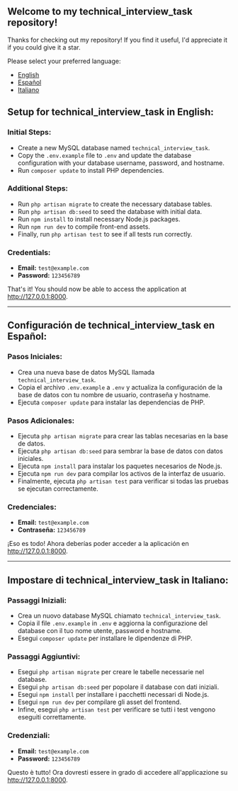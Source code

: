 
<body>
    <h2>Welcome to my technical_interview_task repository!</h2>
    <p>Thanks for checking out my repository! If you find it useful, I'd appreciate it if you could give it a star.</p>
    <p>Please select your preferred language:</p>
    <ul>
        <li><a href="#setup-in-english">English</a></li>
        <li><a href="#setup-en-espanol">Español</a></li>
        <li><a href="#setup-in-italiano">Italiano</a></li>
    </ul>
    <h2 id="setup-in-english">Setup for technical_interview_task in English:</h2>
    <h3>Initial Steps:</h3>
    <ul>
        <li>Create a new MySQL database named <code>technical_interview_task</code>.</li>
        <li>Copy the <code>.env.example</code> file to <code>.env</code> and update the database configuration with your database username, password, and hostname.</li>
        <li>Run <code>composer update</code> to install PHP dependencies.</li>
    </ul>
    <h3>Additional Steps:</h3>
    <ul>
        <li>Run <code>php artisan migrate</code> to create the necessary database tables.</li>
        <li>Run <code>php artisan db:seed</code> to seed the database with initial data.</li>
        <li>Run <code>npm install</code> to install necessary Node.js packages.</li>
        <li>Run <code>npm run dev</code> to compile front-end assets.</li>
        <li>Finally, run <code>php artisan test</code> to see if all tests run correctly.</li>
    </ul>
    <h3>Credentials:</h3>
    <ul>
        <li><strong>Email:</strong> <code>test@example.com</code></li>
        <li><strong>Password:</strong> <code>123456789</code></li>
    </ul>
    <p>That's it! You should now be able to access the application at <a href="http://127.0.0.1:8000">http://127.0.0.1:8000</a>.</p>
    <hr>
    <h2 id="setup-en-espanol">Configuración de technical_interview_task en Español:</h2>
    <h3>Pasos Iniciales:</h3>
    <ul>
        <li>Crea una nueva base de datos MySQL llamada <code>technical_interview_task</code>.</li>
        <li>Copia el archivo <code>.env.example</code> a <code>.env</code> y actualiza la configuración de la base de datos con tu nombre de usuario, contraseña y hostname.</li>
        <li>Ejecuta <code>composer update</code> para instalar las dependencias de PHP.</li>
    </ul>
    <h3>Pasos Adicionales:</h3>
    <ul>
        <li>Ejecuta <code>php artisan migrate</code> para crear las tablas necesarias en la base de datos.</li>
        <li>Ejecuta <code>php artisan db:seed</code> para sembrar la base de datos con datos iniciales.</li>
        <li>Ejecuta <code>npm install</code> para instalar los paquetes necesarios de Node.js.</li>
        <li>Ejecuta <code>npm run dev</code> para compilar los activos de la interfaz de usuario.</li>
        <li>Finalmente, ejecuta <code>php artisan test</code> para verificar si todas las pruebas se ejecutan correctamente.</li>
    </ul>
    <h3>Credenciales:</h3>
    <ul>
        <li><strong>Email:</strong> <code>test@example.com</code></li>
        <li><strong>Contraseña:</strong> <code>123456789</code></li>
    </ul>
    <p>¡Eso es todo! Ahora deberías poder acceder a la aplicación en <a href="http://127.0.0.1:8000">http://127.0.0.1:8000</a>.</p>
    <hr>
    <h2 id="setup-in-italiano">Impostare di technical_interview_task in Italiano:</h2>
    <h3>Passaggi Iniziali:</h3>
    <ul>
        <li>Crea un nuovo database MySQL chiamato <code>technical_interview_task</code>.</li>
        <li>Copia il file <code>.env.example</code> in <code>.env</code> e aggiorna la configurazione del database con il tuo nome utente, password e hostname.</li>
        <li>Esegui <code>composer update</code> per installare le dipendenze di PHP.</li>
    </ul>
    <h3>Passaggi Aggiuntivi:</h3>
    <ul>
        <li>Esegui <code>php artisan migrate</code> per creare le tabelle necessarie nel database.</li>
        <li>Esegui <code>php artisan db:seed</code> per popolare il database con dati iniziali.</li>
        <li>Esegui <code>npm install</code> per installare i pacchetti necessari di Node.js.</li>
        <li>Esegui <code>npm run dev</code> per compilare gli asset del frontend.</li>
        <li>Infine, esegui <code>php artisan test</code> per verificare se tutti i test vengono eseguiti correttamente.</li>
    </ul>
    <h3>Credenziali:</h3>
    <ul>
        <li><strong>Email:</strong> <code>test@example.com</code></li>
        <li><strong>Password:</strong> <code>123456789</code></li>
    </ul>
    <p>Questo è tutto! Ora dovresti essere in grado di accedere all'applicazione su <a href="http://127.0.0.1:8000">http://127.0.0.1:8000</a>.</p>
</body>

</html>

